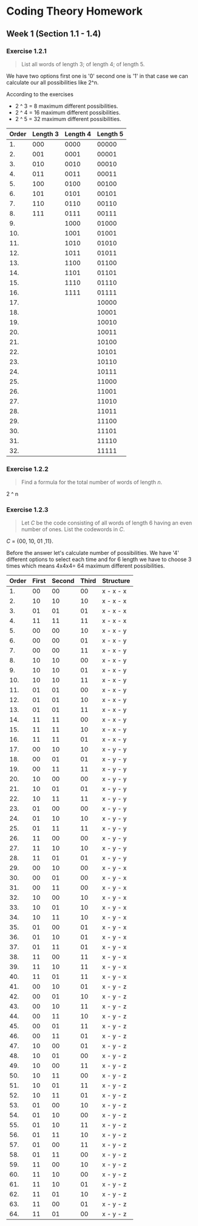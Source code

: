# Coding Theory Homework

## Week 1 (Section 1.1 - 1.4)

### Exercise 1.2.1

> List all words of length 3; of length 4; of length 5.

We have two options first one is '0' second one is '1' in that case we can calculate our all possibilities like 2^n.

According to the exercises 

* 2 ^ 3 = 8	 	maximum different possibilities. 
* 2 ^ 4 = 16	maximum different possibilities.
* 2 ^ 5 = 32	maximum different possibilities.

| Order | Length 3 | Length 4 | Length 5 |
| ----- | -------- | -------- | -------- |
| 1.    | 000      | 0000     |00000     |
| 2.    | 001      | 0001     | 00001    |
| 3.    | 010      | 0010     | 00010    |
| 4.    | 011      | 0011     | 00011    |
| 5.    | 100      | 0100     | 00100    |
| 6.    | 101      | 0101     | 00101    |
| 7.    | 110      | 0110     | 00110    |
| 8.    | 111      | 0111     | 00111    |
| 9.    |          | 1000     | 01000    |
| 10.   |          | 1001     | 01001    |
| 11.   |          | 1010     | 01010    |
| 12.   |          | 1011     | 01011    |
| 13.   |          | 1100     | 01100    |
| 14.   |          | 1101     | 01101    |
| 15.   |          | 1110     | 01110    |
| 16.   |          | 1111     | 01111    |
| 17.   |          |          | 10000    |
| 18.   |          |          | 10001    |
| 19.   |          |          | 10010    |
| 20.   |          |          | 10011    |
| 21.   |          |          | 10100    |
| 22.   |          |          | 10101    |
| 23.   |          |          | 10110    |
| 24.   |          |          | 10111    |
| 25.   |          |          | 11000    |
| 26.   |          |          | 11001    |
| 27.   |          |          | 11010    |
| 28.   |          |          | 11011    |
| 29.   |          |          | 11100    |
| 30.   |          |          | 11101    |
| 31.   |          |          | 11110    |
| 32.   |          |          | 11111    |

### Exercise 1.2.2

> Find a formula for the total number of words of length *n*.

2 ^ n

### Exercise 1.2.3

> Let *C* be the code consisting of all words of length 6 having an even number of ones. List the codewords in *C*.

*C* = {00, 10, 01 ,11}.

Before the answer let's calculate number of possibilities. We have '4' different options to select each time and for 6 length we have to choose 3 times which means 4x4x4= 64 maximum different possibilities.


| Order | First  | Second | Third | Structure |
| ----- | ------ | ------ | ----- | --------- |
| 1.    | 00     | 00     | 00    | x - x - x |
| 2.    | 10     | 10     | 10    | x - x - x |
| 3.    | 01     | 01     | 01    | x - x - x |
| 4.    | 11     | 11     | 11    | x - x - x |
| 5.    | 00     | 00     | 10    | x - x - y |
| 6.    | 00     | 00     | 01    | x - x - y |
| 7.    | 00     | 00     | 11    | x - x - y |
| 8.    | 10     | 10     | 00    | x - x - y |
| 9.    | 10     | 10     | 01    | x - x - y |
| 10.   | 10     | 10     | 11    | x - x - y |
| 11.   | 01     | 01     | 00    | x - x - y |
| 12.   | 01     | 01     | 10    | x - x - y |
| 13.   | 01     | 01     | 11    | x - x - y |
| 14.   | 11     | 11     | 00    | x - x - y |
| 15.   | 11     | 11     | 10    | x - x - y |
| 16.   | 11     | 11     | 01    | x - x - y |
| 17.   | 00     | 10     | 10    | x - y - y |
| 18.   | 00     | 01     | 01    | x - y - y |
| 19.   | 00     | 11     | 11    | x - y - y |
| 20.   | 10     | 00     | 00    | x - y - y |
| 21.   | 10     | 01     | 01    | x - y - y |
| 22.   | 10     | 11     | 11    | x - y - y |
| 23.   | 01     | 00     | 00    | x - y - y |
| 24.   | 01     | 10     | 10    | x - y - y |
| 25.   | 01     | 11     | 11    | x - y - y |
| 26.   | 11     | 00     | 00    | x - y - y |
| 27.   | 11     | 10     | 10    | x - y - y |
| 28.   | 11     | 01     | 01    | x - y - y |
| 29.   | 00     | 10     | 00    | x - y - x |
| 30.   | 00     | 01     | 00    | x - y - x |
| 31.   | 00     | 11     | 00    | x - y - x |
| 32.   | 10     | 00     | 10    | x - y - x |
| 33.   | 10     | 01     | 10    | x - y - x |
| 34.   | 10     | 11     | 10    | x - y - x |
| 35.   | 01     | 00     | 01    | x - y - x |
| 36.   | 01     | 10     | 01    | x - y - x |
| 37.   | 01     | 11     | 01    | x - y - x |
| 38.   | 11     | 00     | 11    | x - y - x |
| 39.   | 11     | 10     | 11    | x - y - x |
| 40.   | 11     | 01     | 11    | x - y - x |
| 41.   | 00     | 10     | 01    | x - y - z |
| 42.   | 00     | 01     | 10    | x - y - z |
| 43.   | 00     | 10     | 11    | x - y - z |
| 44.   | 00     | 11     | 10    | x - y - z |
| 45.   | 00     | 01     | 11    | x - y - z |
| 46.   | 00     | 11     | 01    | x - y - z |
| 47.   | 10     | 00     | 01    | x - y - z |
| 48.   | 10     | 01     | 00    | x - y - z |
| 49.   | 10     | 00     | 11    | x - y - z |
| 50.   | 10     | 11     | 00    | x - y - z |
| 51.   | 10     | 01     | 11    | x - y - z |
| 52.   | 10     | 11     | 01    | x - y - z |
| 53.   | 01     | 00     | 10    | x - y - z |
| 54.   | 01     | 10     | 00    | x - y - z |
| 55.   | 01     | 10     | 11    | x - y - z |
| 56.   | 01     | 11     | 10    | x - y - z |
| 57.   | 01     | 00     | 11    | x - y - z |
| 58.   | 01     | 11     | 00    | x - y - z |
| 59.   | 11     | 00     | 10    | x - y - z |
| 60.   | 11     | 10     | 00    | x - y - z |
| 61.   | 11     | 10     | 01    | x - y - z |
| 62.   | 11     | 01     | 10    | x - y - z |
| 63.   | 11     | 00     | 01    | x - y - z |
| 64.   | 11     | 01     | 00    | x - y - z |
